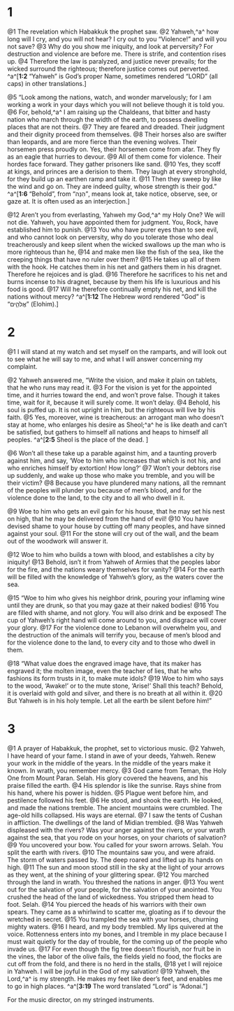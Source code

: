 # 1 
@1 The revelation which Habakkuk the prophet saw. 
@2 Yahweh,^a^ how long will I cry, and you will not hear? I cry out to you “Violence!” and will you not save? 
@3 Why do you show me iniquity, and look at perversity? For destruction and violence are before me. There is strife, and contention rises up. 
@4 Therefore the law is paralyzed, and justice never prevails; for the wicked surround the righteous; therefore justice comes out perverted. 
^a^[**1:2** “Yahweh” is God’s proper Name, sometimes rendered “LORD” (all caps) in other translations.]

@5 “Look among the nations, watch, and wonder marvelously; for I am working a work in your days which you will not believe though it is told you. 
@6 For, behold,^a^ I am raising up the Chaldeans, that bitter and hasty nation who march through the width of the earth, to possess dwelling places that are not theirs. 
@7 They are feared and dreaded. Their judgment and their dignity proceed from themselves. 
@8 Their horses also are swifter than leopards, and are more fierce than the evening wolves. Their horsemen press proudly on. Yes, their horsemen come from afar. They fly as an eagle that hurries to devour. 
@9 All of them come for violence. Their hordes face forward. They gather prisoners like sand. 
@10 Yes, they scoff at kings, and princes are a derision to them. They laugh at every stronghold, for they build up an earthen ramp and take it. 
@11 Then they sweep by like the wind and go on. They are indeed guilty, whose strength is their god.” 
^a^[**1:6** “Behold”, from “הִנֵּה”, means look at, take notice, observe, see, or gaze at. It is often used as an interjection.]

@12 Aren’t you from everlasting, Yahweh my God,^a^ my Holy One? We will not die. Yahweh, you have appointed them for judgment. You, Rock, have established him to punish. 
@13 You who have purer eyes than to see evil, and who cannot look on perversity, why do you tolerate those who deal treacherously and keep silent when the wicked swallows up the man who is more righteous than he, 
@14 and make men like the fish of the sea, like the creeping things that have no ruler over them? 
@15 He takes up all of them with the hook. He catches them in his net and gathers them in his dragnet. Therefore he rejoices and is glad. 
@16 Therefore he sacrifices to his net and burns incense to his dragnet, because by them his life is luxurious and his food is good. 
@17 Will he therefore continually empty his net, and kill the nations without mercy?
^a^[**1:12** The Hebrew word rendered “God” is “אֱלֹהִ֑ים” (Elohim).] 

# 2 
@1 I will stand at my watch and set myself on the ramparts, and will look out to see what he will say to me, and what I will answer concerning my complaint. 

@2 Yahweh answered me, “Write the vision, and make it plain on tablets, that he who runs may read it. 
@3 For the vision is yet for the appointed time, and it hurries toward the end, and won’t prove false. Though it takes time, wait for it, because it will surely come. It won’t delay. 
@4 Behold, his soul is puffed up. It is not upright in him, but the righteous will live by his faith. 
@5 Yes, moreover, wine is treacherous: an arrogant man who doesn’t stay at home, who enlarges his desire as Sheol;^a^ he is like death and can’t be satisfied, but gathers to himself all nations and heaps to himself all peoples. 
^a^[**2:5** Sheol is the place of the dead. ]

@6 Won’t all these take up a parable against him, and a taunting proverb against him, and say, ‘Woe to him who increases that which is not his, and who enriches himself by extortion! How long?’ 
@7 Won’t your debtors rise up suddenly, and wake up those who make you tremble, and you will be their victim? 
@8 Because you have plundered many nations, all the remnant of the peoples will plunder you because of men’s blood, and for the violence done to the land, to the city and to all who dwell in it. 

@9 Woe to him who gets an evil gain for his house, that he may set his nest on high, that he may be delivered from the hand of evil! 
@10 You have devised shame to your house by cutting off many peoples, and have sinned against your soul. 
@11 For the stone will cry out of the wall, and the beam out of the woodwork will answer it. 

@12 Woe to him who builds a town with blood, and establishes a city by iniquity! 
@13 Behold, isn’t it from Yahweh of Armies that the peoples labor for the fire, and the nations weary themselves for vanity? 
@14 For the earth will be filled with the knowledge of Yahweh’s glory, as the waters cover the sea. 

@15 “Woe to him who gives his neighbor drink, pouring your inflaming wine until they are drunk, so that you may gaze at their naked bodies! 
@16 You are filled with shame, and not glory. You will also drink and be exposed! The cup of Yahweh’s right hand will come around to you, and disgrace will cover your glory. 
@17 For the violence done to Lebanon will overwhelm you, and the destruction of the animals will terrify you, because of men’s blood and for the violence done to the land, to every city and to those who dwell in them. 

@18 “What value does the engraved image have, that its maker has engraved it; the molten image, even the teacher of lies, that he who fashions its form trusts in it, to make mute idols? 
@19 Woe to him who says to the wood, ‘Awake!’ or to the mute stone, ‘Arise!’ Shall this teach? Behold, it is overlaid with gold and silver, and there is no breath at all within it. 
@20 But Yahweh is in his holy temple. Let all the earth be silent before him!” 

# 3 
@1 A prayer of Habakkuk, the prophet, set to victorious music. 
@2 Yahweh, I have heard of your fame. I stand in awe of your deeds, Yahweh. Renew your work in the middle of the years. In the middle of the years make it known. In wrath, you remember mercy. 
@3 God came from Teman, the Holy One from Mount Paran. Selah. His glory covered the heavens, and his praise filled the earth. 
@4 His splendor is like the sunrise. Rays shine from his hand, where his power is hidden. 
@5 Plague went before him, and pestilence followed his feet. 
@6 He stood, and shook the earth. He looked, and made the nations tremble. The ancient mountains were crumbled. The age-old hills collapsed. His ways are eternal. 
@7 I saw the tents of Cushan in affliction. The dwellings of the land of Midian trembled. 
@8 Was Yahweh displeased with the rivers? Was your anger against the rivers, or your wrath against the sea, that you rode on your horses, on your chariots of salvation? 
@9 You uncovered your bow. You called for your sworn arrows. Selah. You split the earth with rivers. 
@10 The mountains saw you, and were afraid. The storm of waters passed by. The deep roared and lifted up its hands on high. 
@11 The sun and moon stood still in the sky at the light of your arrows as they went, at the shining of your glittering spear. 
@12 You marched through the land in wrath. You threshed the nations in anger. 
@13 You went out for the salvation of your people, for the salvation of your anointed. You crushed the head of the land of wickedness. You stripped them head to foot. Selah. 
@14 You pierced the heads of his warriors with their own spears. They came as a whirlwind to scatter me, gloating as if to devour the wretched in secret. 
@15 You trampled the sea with your horses, churning mighty waters. 
@16 I heard, and my body trembled. My lips quivered at the voice. Rottenness enters into my bones, and I tremble in my place because I must wait quietly for the day of trouble, for the coming up of the people who invade us. 
@17 For even though the fig tree doesn’t flourish, nor fruit be in the vines, the labor of the olive fails, the fields yield no food, the flocks are cut off from the fold, and there is no herd in the stalls, 
@18 yet I will rejoice in Yahweh. I will be joyful in the God of my salvation! 
@19 Yahweh, the Lord,^a^ is my strength. He makes my feet like deer’s feet, and enables me to go in high places. 
^a^[**3:19** The word translated “Lord” is “Adonai.”]

For the music director, on my stringed instruments. 